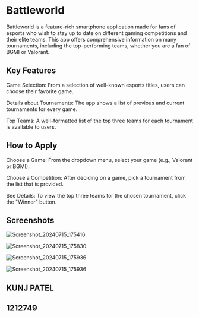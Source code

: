 # Battleworld

Battleworld is a feature-rich smartphone application made for fans of esports who wish to stay up to date on different gaming competitions and their elite teams. This app offers comprehensive information on many tournaments, including the top-performing teams, whether you are a fan of BGMI or Valorant.

## Key Features

 Game Selection: From a selection of well-known esports titles, users can choose their favorite game.

 Details about Tournaments: The app shows a list of previous and current tournaments for every game.

 Top Teams: A well-formatted list of the top three teams for each tournament is available to users.

## How to Apply

Choose a Game: From the dropdown menu, select your game (e.g., Valorant or BGMI).

Choose a Competition: After deciding on a game, pick a tournament from the list that is provided.

See Details: To view the top three teams for the chosen tournament, click the "Winner" button.

## Screenshots
![Screenshot_20240715_175416](https://github.com/user-attachments/assets/0bbaa53b-e9b2-4094-bd47-86d2e4273dc5)

![Screenshot_20240715_175830](https://github.com/user-attachments/assets/d90423da-3c7a-431a-87a1-db751fee0a5d)

![Screenshot_20240715_175936](https://github.com/user-attachments/assets/e636f719-2b29-4cad-b6e5-4b55e9f0789f)

![Screenshot_20240715_175936](https://github.com/user-attachments/assets/a86a1102-1de2-4d46-894d-27fc833c9be8)


## KUNJ PATEL
## 1212749



